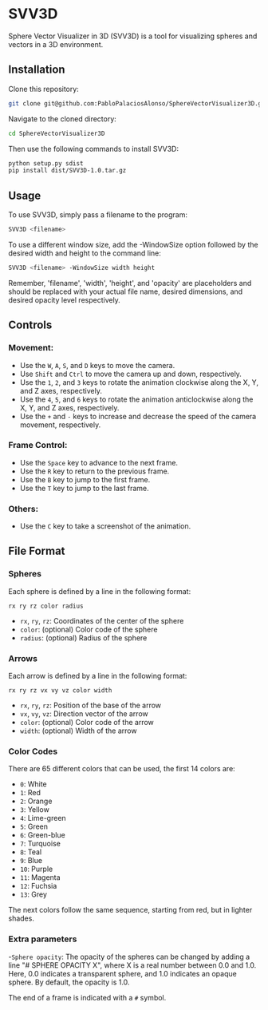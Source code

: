 # SVV3D
Sphere Vector Visualizer in 3D (SVV3D) is a tool for visualizing spheres and vectors in a 3D environment.

## Installation

Clone this repository:

```bash
git clone git@github.com:PabloPalaciosAlonso/SphereVectorVisualizer3D.git
```

Navigate to the cloned directory:

```bash
cd SphereVectorVisualizer3D
```

Then use the following commands to install SVV3D:

```bash
python setup.py sdist
pip install dist/SVV3D-1.0.tar.gz
```

## Usage
To use SVV3D, simply pass a filename to the program:

```bash
SVV3D <filename>
```

To use a different window size, add the  -WindowSize option followed by the desired width and height to the command line:

```bash
SVV3D <filename> -WindowSize width height
```

Remember, 'filename', 'width', 'height', and 'opacity' are placeholders and should be replaced with your actual file name, desired dimensions, and desired opacity level respectively.


## Controls
### Movement:
- Use the `W`, `A`, `S`, and `D` keys to move the camera.
- Use `Shift` and `Ctrl` to move the camera up and down, respectively.
- Use the `1`, `2`, and `3` keys to rotate the animation clockwise along the X, Y, and Z axes, respectively.
- Use the `4`, `5`, and `6` keys to rotate the animation anticlockwise along the X, Y, and Z axes, respectively.
- Use the `+` and `-` keys to increase and decrease the speed of the camera movement, respectively.

### Frame Control:
- Use the `Space` key to advance to the next frame.
- Use the `R` key to return to the previous frame.
- Use the `B` key to jump to the first frame.
- Use the `T` key to jump to the last frame.

### Others:
- Use the `C` key to take a screenshot of the animation.

## File Format
### Spheres
Each sphere is defined by a line in the following format:
```
rx ry rz color radius
```
- `rx`, `ry`, `rz`: Coordinates of the center of the sphere
- `color`: (optional) Color code of the sphere
- `radius`: (optional) Radius of the sphere

### Arrows
Each arrow is defined by a line in the following format:
```
rx ry rz vx vy vz color width
```
- `rx`, `ry`, `rz`: Position of the base of the arrow
- `vx`, `vy`, `vz`: Direction vector of the arrow
- `color`: (optional) Color code of the arrow
- `width`: (optional) Width of the arrow

### Color Codes
There are 65 different colors that can be used, the first 14 colors are:
- `0`: White
- `1`: Red
- `2`: Orange
- `3`: Yellow
- `4`: Lime-green
- `5`: Green
- `6`: Green-blue
- `7`: Turquoise
- `8`: Teal
- `9`: Blue
- `10`: Purple
- `11`: Magenta
- `12`: Fuchsia
- `13`: Grey

The next colors follow the same sequence, starting from red, but in lighter shades.

### Extra parameters

-`Sphere opacity`: The opacity of the spheres can be changed by adding a line "# SPHERE OPACITY X", where X is a real number between 0.0 and 1.0. Here, 0.0 indicates a transparent sphere, and 1.0 indicates an opaque sphere. By default, the opacity is 1.0.

The end of a frame is indicated with a `#` symbol.

